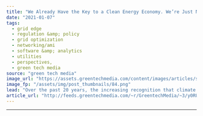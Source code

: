 ```yaml
---
title: "We Already Have the Key to a Clean Energy Economy. We’re Just Not Using It"
date: "2021-01-07"
tags: 
  - grid edge
  - regulation &amp; policy
  - grid optimization
  - networking/ami
  - software &amp; analytics
  - utilities
  - perspectives,
  - green tech media
source: "green tech media"
image_url: "https://assets.greentechmedia.com/content/images/articles/smart-meter-XL.jpg"
image_fp: "/assets/img/post_thumbnails/84.png"
lead: "Over the past 20 years, the increasing recognition that climate change poses a grave threat to our society has given rise to an entirely new clean energy economy. Almost every ambitious clean energy plan recognizes the importance of innovation in ren ..."
article_url: "http://feeds.greentechmedia.com/~r/GreentechMedia/~3/y0RUELyX0XU/we-already-have-the-key-to-a-clean-energy-economy-were-just-not-using-it"
---
```


---
